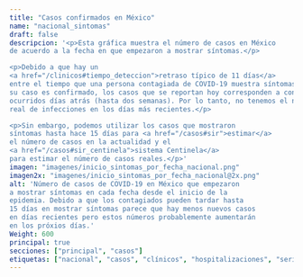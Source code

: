 ```yaml
---
title: "Casos confirmados en México"
name: "nacional_sintomas"
draft: false
descripcion: '<p>Esta gráfica muestra el número de casos en México
de acuerdo a la fecha en que empezaron a mostrar síntomas.</p>

<p>Debido a que hay un
<a href="/clinicos#tiempo_deteccion">retraso típico de 11 días</a>
entre el tiempo que una persona contagiada de COVID-19 muestra síntomas y
su caso es confirmado, los casos que se reportan hoy corresponden a contagios
ocurridos días atrás (hasta dos semanas). Por lo tanto, no tenemos el número
real de infecciones en los días más recientes.</p>

<p>Sin embargo, podemos utilizar los casos que mostraron
síntomas hasta hace 15 días para <a href="/casos#sir">estimar</a>
el número de casos en la actualidad y el
<a href="/casos#sir_centinela">sistema Centinela</a>
para estimar el número de casos reales.</p>'
imagen: "imagenes/inicio_sintomas_por_fecha_nacional.png"
imagen2x: "imagenes/inicio_sintomas_por_fecha_nacional@2x.png"
alt: 'Número de casos de COVID-19 en México que empezaron
a mostrar síntomas en cada fecha desde el inicio de la
epidemia. Debido a que los contagiados pueden tardar hasta
15 días en mostrar síntomas parece que hay menos nuevos casos
en días recientes pero estos números probablemente aumentarán
en los próxios días.'
Weight: 600
principal: true
secciones: ["principal", "casos"]
etiquetas: ["nacional", "casos", "clínicos", "hospitalizaciones", "serie_tiempo", "síntomas"]
---
```

